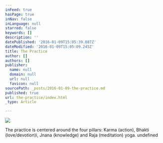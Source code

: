 ```yaml
---
inFeed: true
hasPage: true
inNav: false
inLanguage: null
starred: false
keywords: []
description: ''
datePublished: '2016-01-09T15:05:39.087Z'
dateModified: '2016-01-09T15:05:09.245Z'
title: The Practice
author: []
authors: []
publisher:
  name: null
  domain: null
  url: null
  favicon: null
sourcePath: _posts/2016-01-09-the-practice.md
published: true
url: the-practice/index.html
_type: Article

---
```

![](https://the-grid-user-content.s3-us-west-2.amazonaws.com/1f7dc691-7b93-44e1-ad7c-6de9fa66af52.jpg)

The practice is centered around the four pillars: Karma (action), Bhakti (love/devotion)i, Jnana (knowledge) and Raja (meditation) yoga.
undefined